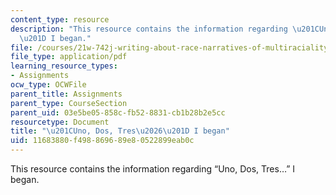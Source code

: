 ```yaml
---
content_type: resource
description: "This resource contains the information regarding \u201CUno, Dos, Tres\u2026\
  \u201D I began."
file: /courses/21w-742j-writing-about-race-narratives-of-multiraciality-fall-2008/11683880f498869689e80522899eab0c_MIT21W_742JF08_a_qntfd.pdf
file_type: application/pdf
learning_resource_types:
- Assignments
ocw_type: OCWFile
parent_title: Assignments
parent_type: CourseSection
parent_uid: 03e5be05-858c-fb52-8831-cb1b28b2e5cc
resourcetype: Document
title: "\u201CUno, Dos, Tres\u2026\u201D I began"
uid: 11683880-f498-8696-89e8-0522899eab0c
---
```

This resource contains the information regarding “Uno, Dos, Tres…” I began.

